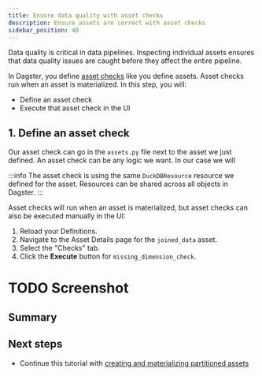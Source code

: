```yaml
---
title: Ensure data quality with asset checks
description: Ensure assets are correct with asset checks
sidebar_position: 40
---
```


Data quality is critical in data pipelines. Inspecting individual assets ensures that data quality issues are caught before they affect the entire pipeline.

In Dagster, you define [asset checks](/guides/test/asset-checks) like you define assets. Asset checks run when an asset is materialized. In this step, you will:

- Define an asset check
- Execute that asset check in the UI

## 1. Define an asset check

Our asset check can go in the `assets.py` file next to the asset we just defined. An asset check can be any logic we want. In our case we will 

<CodeExample
  path="docs_snippets/docs_snippets/guides/tutorials/etl_tutorial/src/etl_tutorial/defs/assets.py"
  language="python"
  startAfter="start_asset_check"
  endBefore="end_asset_check"
  title="src/etl_tutorial/defs/assets.py"
/>

:::info
The asset check is using the same `DuckDBResource` resource we defined for the asset. Resources can be shared across all objects in Dagster.
:::

Asset checks will run when an asset is materialized, but asset checks can also be executed manually in the UI:

1. Reload your Definitions.
2. Navigate to the Asset Details page for the `joined_data` asset.
3. Select the "Checks" tab.
4. Click the **Execute** button for `missing_dimension_check`.

# TODO Screenshot

## Summary

<CliInvocationExample path="docs_snippets/docs_snippets/guides/tutorials/etl_tutorial/tree/step-2.txt" />

## Next steps

- Continue this tutorial with [creating and materializing partitioned assets](/etl-pipeline-tutorial/automate-your-pipeline)
